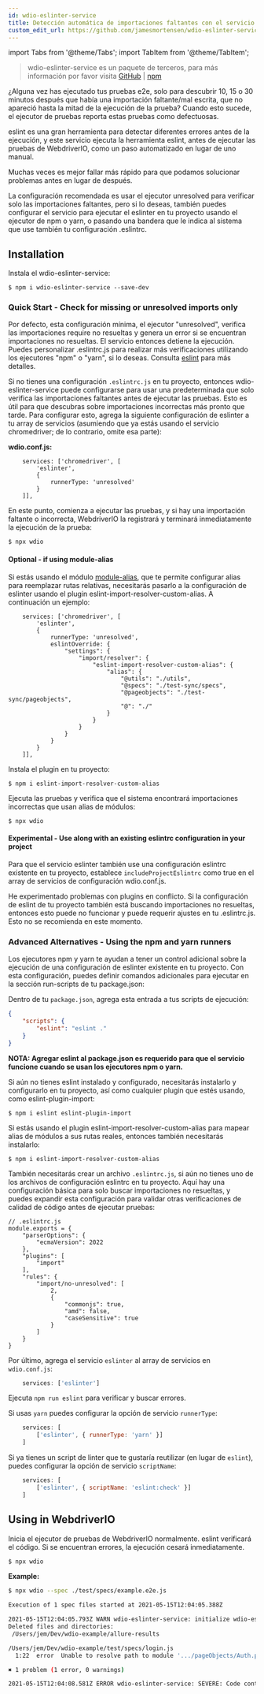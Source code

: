 ```yaml
---
id: wdio-eslinter-service
title: Detección automática de importaciones faltantes con el servicio eslint
custom_edit_url: https://github.com/jamesmortensen/wdio-eslinter-service/edit/main/README.md
---
```


import Tabs from '@theme/Tabs';
import TabItem from '@theme/TabItem';

> wdio-eslinter-service es un paquete de terceros, para más información por favor visita [GitHub](https://github.com/jamesmortensen/wdio-eslinter-service) | [npm](https://www.npmjs.com/package/wdio-eslinter-service)

¿Alguna vez has ejecutado tus pruebas e2e, solo para descubrir 10, 15 o 30 minutos después que había una importación faltante/mal escrita, que no apareció hasta la mitad de la ejecución de la prueba? Cuando esto sucede, el ejecutor de pruebas reporta estas pruebas como defectuosas.

eslint es una gran herramienta para detectar diferentes errores antes de la ejecución, y este servicio ejecuta la herramienta eslint, antes de ejecutar las pruebas de WebdriverIO, como un paso automatizado en lugar de uno manual.

Muchas veces es mejor fallar más rápido para que podamos solucionar problemas antes en lugar de después.

La configuración recomendada es usar el ejecutor unresolved para verificar solo las importaciones faltantes, pero si lo deseas, también puedes configurar el servicio para ejecutar el eslinter en tu proyecto usando el ejecutor de npm o yarn, o pasando una bandera que le indica al sistema que use también tu configuración .eslintrc.

## Installation

Instala el wdio-eslinter-service:

```
$ npm i wdio-eslinter-service --save-dev 
```


### Quick Start - Check for missing or unresolved imports only

Por defecto, esta configuración mínima, el ejecutor "unresolved", verifica las importaciones require no resueltas y genera un error si se encuentran importaciones no resueltas. El servicio entonces detiene la ejecución. Puedes personalizar .eslintrc.js para realizar más verificaciones utilizando los ejecutores "npm" o "yarn", si lo deseas. Consulta [eslint](https://www.npmjs.com/package/eslint) para más detalles.

Si no tienes una configuración `.eslintrc.js` en tu proyecto, entonces wdio-eslinter-service puede configurarse para usar una predeterminada que solo verifica las importaciones faltantes antes de ejecutar las pruebas. Esto es útil para que descubras sobre importaciones incorrectas más pronto que tarde. Para configurar esto, agrega la siguiente configuración de eslinter a tu array de servicios (asumiendo que ya estás usando el servicio chromedriver; de lo contrario, omite esa parte):

**wdio.conf.js:**
```
    services: ['chromedriver', [
        'eslinter',
        {
            runnerType: 'unresolved'
        }
    ]],
```

En este punto, comienza a ejecutar las pruebas, y si hay una importación faltante o incorrecta, WebdriverIO la registrará y terminará inmediatamente la ejecución de la prueba:

```
$ npx wdio
```


#### Optional - if using module-alias

Si estás usando el módulo [module-alias](https://www.npmjs.com/package/module-alias), que te permite configurar alias para reemplazar rutas relativas, necesitarás pasarlo a la configuración de eslinter usando el plugin eslint-import-resolver-custom-alias. A continuación un ejemplo:

```
    services: ['chromedriver', [
        'eslinter',
        {
            runnerType: 'unresolved',
            eslintOverride: {
                "settings": {
                    "import/resolver": {
                        "eslint-import-resolver-custom-alias": {
                            "alias": {
                                "@utils": "./utils",
                                "@specs": "./test-sync/specs",
                                "@pageobjects": "./test-sync/pageobjects",
                                "@": "./"
                            }
                        }
                    }
                }
            }
        }
    ]],
```

Instala el plugin en tu proyecto:

```
$ npm i eslint-import-resolver-custom-alias
```

Ejecuta las pruebas y verifica que el sistema encontrará importaciones incorrectas que usan alias de módulos:

```
$ npx wdio
```

#### Experimental - Use along with an existing eslintrc configuration in your project

Para que el servicio eslinter también use una configuración eslintrc existente en tu proyecto, establece `includeProjectEslintrc` como true en el array de servicios de configuración wdio.conf.js.

He experimentado problemas con plugins en conflicto. Si la configuración de eslint de tu proyecto también está buscando importaciones no resueltas, entonces esto puede no funcionar y puede requerir ajustes en tu .eslintrc.js. Esto no se recomienda en este momento.


### Advanced Alternatives - Using the npm and yarn runners

Los ejecutores npm y yarn te ayudan a tener un control adicional sobre la ejecución de una configuración de eslinter existente en tu proyecto. Con esta configuración, puedes definir comandos adicionales para ejecutar en la sección run-scripts de tu package.json:

Dentro de tu `package.json`, agrega esta entrada a tus scripts de ejecución:

```json
{
    "scripts": {
        "eslint": "eslint ."
    }
}
```

**NOTA: Agregar eslint al package.json es requerido para que el servicio funcione cuando se usan los ejecutores npm o yarn.**

Si aún no tienes eslint instalado y configurado, necesitarás instalarlo y configurarlo en tu proyecto, así como cualquier plugin que estés usando, como eslint-plugin-import:

```
$ npm i eslint eslint-plugin-import
```

Si estás usando el plugin eslint-import-resolver-custom-alias para mapear alias de módulos a sus rutas reales, entonces también necesitarás instalarlo:

```
$ npm i eslint-import-resolver-custom-alias
```

También necesitarás crear un archivo `.eslintrc.js`, si aún no tienes uno de los archivos de configuración eslintrc en tu proyecto. Aquí hay una configuración básica para solo buscar importaciones no resueltas, y puedes expandir esta configuración para validar otras verificaciones de calidad de código antes de ejecutar pruebas:

```
// .eslintrc.js
module.exports = {
    "parserOptions": {
        "ecmaVersion": 2022
    },
    "plugins": [
        "import"
    ],
    "rules": {
        "import/no-unresolved": [
            2,
            {
                "commonjs": true,
                "amd": false,
                "caseSensitive": true
            }
        ]
    }
}
```

Por último, agrega el servicio `eslinter` al array de servicios en `wdio.conf.js`:

```javascript
    services: ['eslinter']
```

Ejecuta `npm run eslint` para verificar y buscar errores.

Si usas `yarn` puedes configurar la opción de servicio `runnerType`:

```javascript
    services: [
        ['eslinter', { runnerType: 'yarn' }]
    ]
```

Si ya tienes un script de linter que te gustaría reutilizar (en lugar de `eslint`), puedes configurar la opción de servicio `scriptName`:

```javascript
    services: [
        ['eslinter', { scriptName: 'eslint:check' }]
    ]
```

## Using in WebdriverIO

Inicia el ejecutor de pruebas de WebdriverIO normalmente. eslint verificará el código. Si se encuentran errores, la ejecución cesará inmediatamente.

```bash
$ npx wdio
```


**Example:**

```bash
$ npx wdio --spec ./test/specs/example.e2e.js 

Execution of 1 spec files started at 2021-05-15T12:04:05.388Z

2021-05-15T12:04:05.793Z WARN wdio-eslinter-service: initialize wdio-eslint-service using npm runner.
Deleted files and directories:
 /Users/jem/Dev/wdio-example/allure-results

/Users/jem/Dev/wdio-example/test/specs/login.js
  1:22  error  Unable to resolve path to module '.../pageObjects/Auth.page'  import/no-unresolved

✖ 1 problem (1 error, 0 warnings)

2021-05-15T12:04:08.581Z ERROR wdio-eslinter-service: SEVERE: Code contains eslint errors or eslint not installed.
```